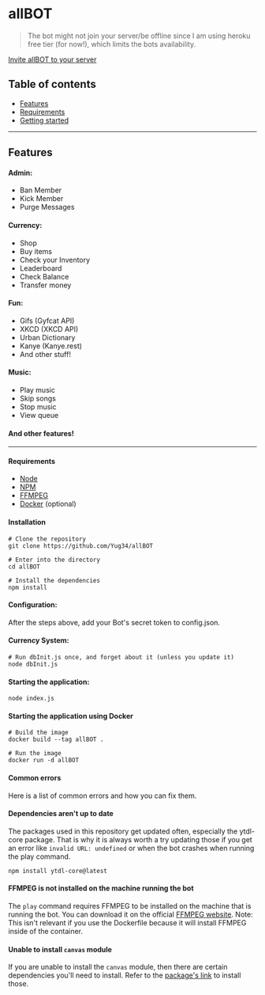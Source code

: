 # allBOT

> The bot might not join your server/be offline since I am using heroku free tier (for now!), which limits the bots availability.

[Invite allBOT to your server](https://discord.com/oauth2/authorize?client_id=765198269068083200&permissions=8&scope=bot)

## Table of contents

* [Features](#features)
* [Requirements](#requirements)
* [Getting started](#getting-started)

<hr/>

## Features
#### Admin:
- Ban Member
- Kick Member
- Purge Messages

#### Currency:
- Shop
- Buy items
- Check your Inventory
- Leaderboard
- Check Balance
- Transfer money

#### Fun:
- Gifs (Gyfcat API)
- XKCD (XKCD API)
- Urban Dictionary
- Kanye (Kanye.rest)
- And other stuff!

#### Music:
- Play music
- Skip songs
- Stop music
- View queue

#### And other features!

<hr>

#### Requirements

- [Node](https://nodejs.org/en/)
- [NPM](https://www.npmjs.com/)
- [FFMPEG](https://www.ffmpeg.org/)
- [Docker](https://www.docker.com/) (optional)


#### Installation

```shell script
# Clone the repository
git clone https://github.com/Yug34/allBOT

# Enter into the directory
cd allBOT

# Install the dependencies
npm install
```

#### Configuration:

After the steps above, add your Bot's secret token to config.json.

#### Currency System:

```shell script
# Run dbInit.js once, and forget about it (unless you update it)
node dbInit.js
```

#### Starting the application:

```shell script
node index.js
```


#### Starting the application using Docker

```shell script
# Build the image
docker build --tag allBOT .

# Run the image
docker run -d allBOT
```

#### Common errors

Here is a list of common errors and how you can fix them.

#### Dependencies aren't up to date

The packages used in this repository get updated often, especially the ytdl-core package. That is why it is always worth a try updating those if you get an error like `invalid URL: undefined` or when the bot crashes when running the play command.

```shell script
npm install ytdl-core@latest
```

#### FFMPEG is not installed on the machine running the bot

The `play` command requires FFMPEG to be installed on the machine that is running the bot. You can download it on the official [FFMPEG website](https://www.ffmpeg.org/). Note: This isn't relevant if you use the Dockerfile because it will install FFMPEG inside of the container.

#### Unable to install `canvas` module

If you are unable to install the `canvas` module, then there are certain dependencies you'll need to install. Refer to the [package's link](https://www.npmjs.com/package/canvas) to install those.

